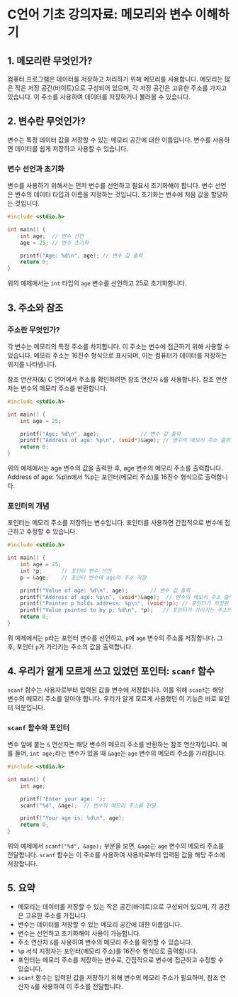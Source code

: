 # C언어 기초 강의자료: 메모리와 변수 이해하기

## 1. 메모리란 무엇인가?

컴퓨터 프로그램은 데이터를 저장하고 처리하기 위해 메모리를 사용합니다. 메모리는 많은 작은 저장 공간(바이트)으로 구성되어 있으며, 각 저장 공간은 고유한 주소를 가지고 있습니다. 이 주소를 사용하여 데이터를 저장하거나 불러올 수 있습니다.

## 2. 변수란 무엇인가?

변수는 특정 데이터 값을 저장할 수 있는 메모리 공간에 대한 이름입니다. 변수를 사용하면 데이터를 쉽게 저장하고 사용할 수 있습니다.

### 변수 선언과 초기화

변수를 사용하기 위해서는 먼저 변수를 선언하고 필요시 초기화해야 합니다. 변수 선언은 변수의 데이터 타입과 이름을 지정하는 것입니다. 초기화는 변수에 처음 값을 할당하는 것입니다.

```c
#include <stdio.h>

int main() {
    int age;  // 변수 선언
    age = 25; // 변수 초기화

    printf("Age: %d\n", age); // 변수 값 출력
    return 0;
}
```

위의 예제에서는 `int` 타입의 `age` 변수를 선언하고 25로 초기화합니다.

## 3. 주소와 참조

### 주소란 무엇인가?

각 변수는 메모리의 특정 주소를 차지합니다. 이 주소는 변수에 접근하기 위해 사용할 수 있습니다. 메모리 주소는 16진수 형식으로 표시되며, 이는 컴퓨터가 데이터를 저장하는 위치를 나타냅니다.

참조 연산자(&)
C 언어에서 주소를 확인하려면 참조 연산자 `&`를 사용합니다. 참조 연산자는 변수의 메모리 주소를 반환합니다.

```c
#include <stdio.h>

int main() {
    int age = 25;

    printf("Age: %d\n", age);             // 변수 값 출력
    printf("Address of age: %p\n", (void*)&age); // 변수의 메모리 주소 출력
    return 0;
}
```

위의 예제에서는 age 변수의 값을 출력한 후, age 변수의 메모리 주소를 출력합니다. Address of age: %p\n에서 %p는 포인터(메모리 주소)를 16진수 형식으로 출력합니다.

### 포인터의 개념

포인터는 메모리 주소를 저장하는 변수입니다. 포인터를 사용하면 간접적으로 변수에 접근하고 수정할 수 있습니다.

```c
#include <stdio.h>

int main() {
    int age = 25;
    int *p;      // 포인터 변수 선언
    p = &age;    // 포인터 변수에 age의 주소 저장

    printf("Value of age: %d\n", age);       // 변수 값 출력
    printf("Address of age: %p\n", (void*)&age);  // 변수의 메모리 주소 출력
    printf("Pointer p holds address: %p\n", (void*)p); // 포인터가 저장한 주소 출력
    printf("Value pointed to by p: %d\n", *p);   // 포인터가 가리키는 주소의 값 출력
    return 0;
}
```

위 예제에서는 `p`라는 포인터 변수를 선언하고, `p`에 `age` 변수의 주소를 저장합니다. 그 후, 포인터 `p`가 가리키는 주소의 값을 출력합니다.

## 4. 우리가 알게 모르게 쓰고 있었던 포인터: `scanf` 함수

`scanf` 함수는 사용자로부터 입력된 값을 변수에 저장합니다. 이를 위해 `scanf`는 해당 변수의 메모리 주소를 알아야 합니다. 우리가 알게 모르게 사용했던 이 기능은 바로 포인터 덕분입니다.

### `scanf` 함수와 포인터

변수 앞에 붙는 `&` 연산자는 해당 변수의 메모리 주소를 반환하는 참조 연산자입니다. 예를 들어, `int age;`라는 변수가 있을 때 `&age`는 `age` 변수의 메모리 주소를 가리킵니다.

```c
#include <stdio.h>

int main() {
    int age;

    printf("Enter your age: ");
    scanf("%d", &age);  // 변수의 메모리 주소를 전달

    printf("Your age is: %d\n", age);
    return 0;
}
```

위의 예제에서 `scanf("%d", &age);` 부분을 보면, `&age`는 `age` 변수의 메모리 주소를 전달합니다. `scanf` 함수는 이 주소를 사용하여 사용자로부터 입력된 값을 해당 주소에 저장합니다.

## 5. 요약

- 메모리는 데이터를 저장할 수 있는 작은 공간(바이트)으로 구성되어 있으며, 각 공간은 고유한 주소를 가집니다.
- 변수는 데이터를 저장할 수 있는 메모리 공간에 대한 이름입니다.
- 변수는 선언하고 초기화해야 사용이 가능합니다.
- 주소 연산자 `&`를 사용하여 변수의 메모리 주소를 확인할 수 있습니다.
- `%p` 서식 지정자는 포인터(메모리 주소)를 16진수 형식으로 출력합니다.
- 포인터는 메모리 주소를 저장하는 변수로, 간접적으로 변수에 접근하고 수정할 수 있습니다.
- `scanf` 함수는 입력된 값을 저장하기 위해 변수의 메모리 주소가 필요하며, 참조 연산자 `&`를 사용하여 이 주소를 전달합니다.

